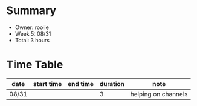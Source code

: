 # Summary
* Owner: rooiie
* Week 5: 08/31
* Total: 3 hours

# Time Table
| date  | start time  | end time | duration  |  note |
|---|---|---|---|---|
| 08/31  |   |   |  3 | helping on channels |


